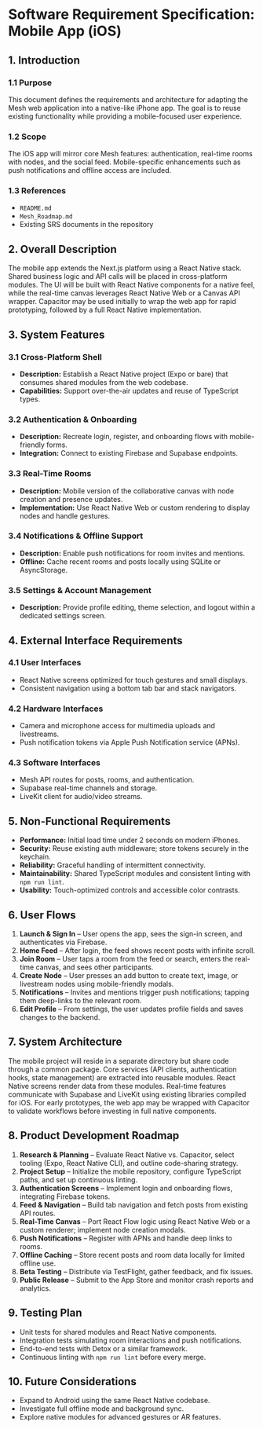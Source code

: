 # Software Requirement Specification: Mobile App (iOS)

## 1. Introduction
### 1.1 Purpose
This document defines the requirements and architecture for adapting the Mesh web application into a native-like iPhone app. The goal is to reuse existing functionality while providing a mobile-focused user experience.

### 1.2 Scope
The iOS app will mirror core Mesh features: authentication, real-time rooms with nodes, and the social feed. Mobile-specific enhancements such as push notifications and offline access are included.

### 1.3 References
- `README.md`
- `Mesh_Roadmap.md`
- Existing SRS documents in the repository

## 2. Overall Description
The mobile app extends the Next.js platform using a React Native stack. Shared business logic and API calls will be placed in cross-platform modules. The UI will be built with React Native components for a native feel, while the real-time canvas leverages React Native Web or a Canvas API wrapper. Capacitor may be used initially to wrap the web app for rapid prototyping, followed by a full React Native implementation.

## 3. System Features
### 3.1 Cross-Platform Shell
- **Description:** Establish a React Native project (Expo or bare) that consumes shared modules from the web codebase.
- **Capabilities:** Support over-the-air updates and reuse of TypeScript types.

### 3.2 Authentication & Onboarding
- **Description:** Recreate login, register, and onboarding flows with mobile-friendly forms.
- **Integration:** Connect to existing Firebase and Supabase endpoints.

### 3.3 Real-Time Rooms
- **Description:** Mobile version of the collaborative canvas with node creation and presence updates.
- **Implementation:** Use React Native Web or custom rendering to display nodes and handle gestures.

### 3.4 Notifications & Offline Support
- **Description:** Enable push notifications for room invites and mentions.
- **Offline:** Cache recent rooms and posts locally using SQLite or AsyncStorage.

### 3.5 Settings & Account Management
- **Description:** Provide profile editing, theme selection, and logout within a dedicated settings screen.

## 4. External Interface Requirements
### 4.1 User Interfaces
- React Native screens optimized for touch gestures and small displays.
- Consistent navigation using a bottom tab bar and stack navigators.

### 4.2 Hardware Interfaces
- Camera and microphone access for multimedia uploads and livestreams.
- Push notification tokens via Apple Push Notification service (APNs).

### 4.3 Software Interfaces
- Mesh API routes for posts, rooms, and authentication.
- Supabase real-time channels and storage.
- LiveKit client for audio/video streams.

## 5. Non-Functional Requirements
- **Performance:** Initial load time under 2 seconds on modern iPhones.
- **Security:** Reuse existing auth middleware; store tokens securely in the keychain.
- **Reliability:** Graceful handling of intermittent connectivity.
- **Maintainability:** Shared TypeScript modules and consistent linting with `npm run lint`.
- **Usability:** Touch-optimized controls and accessible color contrasts.

## 6. User Flows
1. **Launch & Sign In** – User opens the app, sees the sign-in screen, and authenticates via Firebase.
2. **Home Feed** – After login, the feed shows recent posts with infinite scroll.
3. **Join Room** – User taps a room from the feed or search, enters the real-time canvas, and sees other participants.
4. **Create Node** – User presses an add button to create text, image, or livestream nodes using mobile-friendly modals.
5. **Notifications** – Invites and mentions trigger push notifications; tapping them deep-links to the relevant room.
6. **Edit Profile** – From settings, the user updates profile fields and saves changes to the backend.

## 7. System Architecture
The mobile project will reside in a separate directory but share code through a common package. Core services (API clients, authentication hooks, state management) are extracted into reusable modules. React Native screens render data from these modules. Real-time features communicate with Supabase and LiveKit using existing libraries compiled for iOS. For early prototypes, the web app may be wrapped with Capacitor to validate workflows before investing in full native components.

## 8. Product Development Roadmap
1. **Research & Planning** – Evaluate React Native vs. Capacitor, select tooling (Expo, React Native CLI), and outline code-sharing strategy.
2. **Project Setup** – Initialize the mobile repository, configure TypeScript paths, and set up continuous linting.
3. **Authentication Screens** – Implement login and onboarding flows, integrating Firebase tokens.
4. **Feed & Navigation** – Build tab navigation and fetch posts from existing API routes.
5. **Real-Time Canvas** – Port React Flow logic using React Native Web or a custom renderer; implement node creation modals.
6. **Push Notifications** – Register with APNs and handle deep links to rooms.
7. **Offline Caching** – Store recent posts and room data locally for limited offline use.
8. **Beta Testing** – Distribute via TestFlight, gather feedback, and fix issues.
9. **Public Release** – Submit to the App Store and monitor crash reports and analytics.

## 9. Testing Plan
- Unit tests for shared modules and React Native components.
- Integration tests simulating room interactions and push notifications.
- End-to-end tests with Detox or a similar framework.
- Continuous linting with `npm run lint` before every merge.

## 10. Future Considerations
- Expand to Android using the same React Native codebase.
- Investigate full offline mode and background sync.
- Explore native modules for advanced gestures or AR features.


